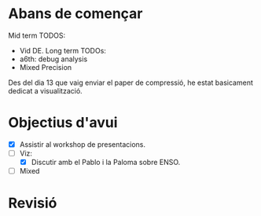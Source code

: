 # Abans de començar
Mid term TODOS:
- Vid DE.
Long term TODOs:
- a6th: debug analysis
- Mixed Precision

Des del dia 13 que vaig enviar el paper de compressió, he estat basicament dedicat a visualització. 
# Objectius d'avui
- [x] Assistir al workshop de presentacions.
- [ ] Viz:
	- [x] Discutir amb el Pablo i la Paloma sobre ENSO.
- [ ] Mixed
# Revisió



























































































































































































































































































































































































































































































































































































































































































































































































































































































































































































































































































































































































































































































































































































































































































































































































































































































































































































































































































































































































































































































































































































































































































































































































































































































































































































































































































































































































































































































































































































































































































































































































































































































































































































































































































































































































































































































































































































































































































































































































































































































































































































































































































































































































































































































































































































































































































































































































































































































































































































































































